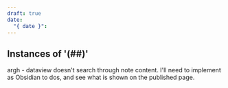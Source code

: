 ```yaml
---
draft: true
date:
  "{ date }":
---
```

## Instances of '(##)'

argh - dataview doesn't search through note content. I'll need to implement as Obsidian to dos, and see what is shown on the published page.